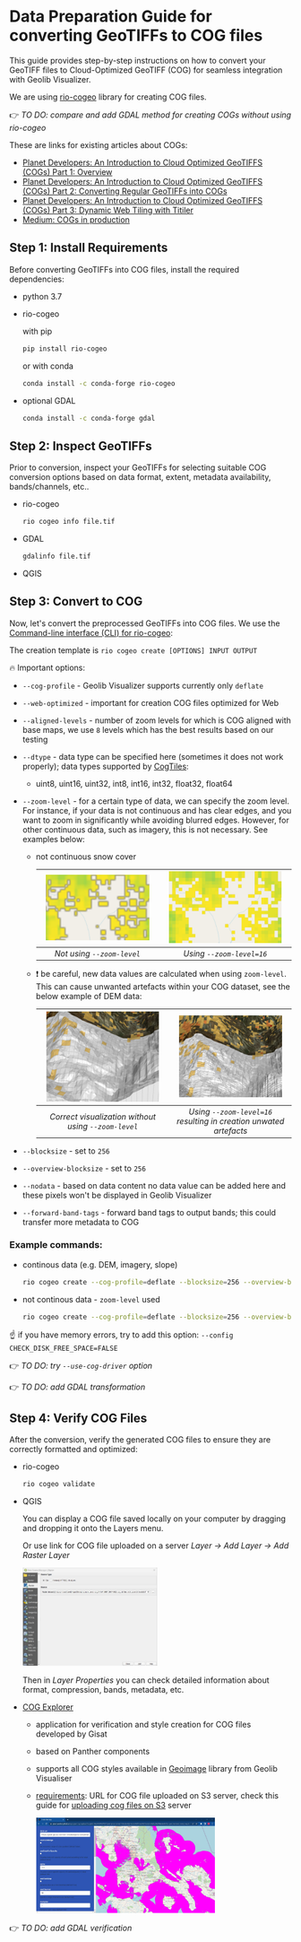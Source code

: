# Data Preparation Guide for converting GeoTIFFs to COG files

This guide provides step-by-step instructions on how to convert your GeoTIFF files 
to Cloud-Optimized GeoTIFF (COG) for seamless integration with Geolib Visualizer.

We are using [rio-cogeo](https://cogeotiff.github.io/rio-cogeo/) library for creating COG files.

:point_right: *TO DO: compare and add GDAL method for creating COGs without using rio-cogeo*

These are links for existing articles about COGs:
- [Planet Developers: An Introduction to Cloud Optimized GeoTIFFS (COGs) Part 1: Overview](https://developers.planet.com/docs/planetschool/an-introduction-to-cloud-optimized-geotiffs-cogs-part-1-overview/)
- [Planet Developers: An Introduction to Cloud Optimized GeoTIFFS (COGs) Part 2: Converting Regular GeoTIFFs into COGs](https://developers.planet.com/docs/planetschool/an-introduction-to-cloud-optimized-geotiffs-cogs-part-2-converting-regular-geotiffs-into-cogs/)
- [Planet Developers: An Introduction to Cloud Optimized GeoTIFFS (COGs) Part 3: Dynamic Web Tiling with Titiler](https://developers.planet.com/docs/planetschool/an-introduction-to-cloud-optimized-geotiffs-cogs-part-3-dynamic-web-tiling-with-titiler/)
- [Medium: COGs in production](https://sean-rennie.medium.com/cogs-in-production-e9a42c7f54e4)

## Step 1: Install Requirements
Before converting GeoTIFFs into COG files, install the required dependencies:

- python 3.7
- rio-cogeo

  with pip
  ```bash
  pip install rio-cogeo
  ```
  or with conda
  ```bash
  conda install -c conda-forge rio-cogeo
  ```
- optional GDAL
  ```bash
  conda install -c conda-forge gdal
  ```


## Step 2: Inspect GeoTIFFs
Prior to conversion, inspect your GeoTIFFs for selecting suitable COG conversion options 
based on data format, extent, metadata availability, bands/channels, etc..

- rio-cogeo
    ```bash
    rio cogeo info file.tif
    ```
- GDAL
    ```bash
    gdalinfo file.tif
    ```
- QGIS

## Step 3: Convert to COG
Now, let's convert the preprocessed GeoTIFFs into COG files. We use the [Command-line interface (CLI)
for rio-cogeo](https://cogeotiff.github.io/rio-cogeo/CLI/):

The creation template is `rio cogeo create [OPTIONS] INPUT OUTPUT`

:fire: Important options:
- `--cog-profile` - Geolib Visualizer supports currently only `deflate`
- `--web-optimized` - important for creation COG files optimized for Web
- `--aligned-levels` - number of zoom levels for which is COG aligned with base maps, 
we use `8` levels which has the best results based on our testing
- `--dtype` - data type can be specified here (sometimes it does not work properly); 
data types supported by [CogTiles](./geoimage/src/cogtiles/README.md):
  - uint8, uint16, uint32, int8, int16, int32, float32, float64
- `--zoom-level` - for a certain type of data, we can specify the zoom level. 
For instance, if your data is not continuous and has clear edges, and you want to zoom in significantly 
while avoiding blurred edges. However, for other continuous data, such as imagery, 
this is not necessary. See examples below:
  - not continuous snow cover

    | <img src="/images/create_cog_blurred.jpg" alt="not blurred edges" width="90%"> | <img src="/images/create_cog_not_blurred.jpg" alt="not blurred edges" width="90%"> |
    |:--------------------------------------------------------:|:---------------------------------------------------------------------------------:|
    |                *Not using `--zoom-level`*                |                             *Using `--zoom-level=16`*                             |
  
  - :exclamation: be careful, new data values are calculated when using `zoom-level`. This can cause
unwanted artefacts within your COG dataset, see the below example of DEM data:

    | <img src="/images/copdem_cog_deflate_float32_levels8.jpg" alt="correct visualization" width="90%"> | <img src="/images/copdem_cog_deflate_float32_zoom16_levels8.jpg" alt="unwatend artefacts" width="90%"> |
    |:--------------------------------------------------------------------------------------------------:|:------------------------------------------------------------------------------------------------------:|
    |                        *Correct visualization without using `--zoom-level`*                        |                   *Using `--zoom-level=16` resulting in creation unwated artefacts*                    |

- `--blocksize` - set to `256`
- `--overview-blocksize` - set to `256`
- `--nodata` - based on data content no data value can be added here and these pixels won't be displayed in Geolib Visualizer
- `--forward-band-tags` - forward band tags to output bands; this could transfer more metadata to COG

### Example commands:
- continous data (e.g. DEM, imagery, slope)
  ```bash
  rio cogeo create --cog-profile=deflate --blocksize=256 --overview-blocksize=256 --web-optimized --aligned-levels=8 --dtype=float32 --nodata=0 file.tif cog_file.tif
  ```
- not continous data - `zoom-level` used
  ```bash
  rio cogeo create --cog-profile=deflate --blocksize=256 --overview-blocksize=256 --web-optimized --aligned-levels=8 --dtype=float32 --nodata=0  --zoom-level=16 file.tif cog_file.tif
  ```
:point_up: if you have memory errors, try to add this option: `--config CHECK_DISK_FREE_SPACE=FALSE`


:point_right: *TO DO: try `--use-cog-driver` option*

:point_right: *TO DO: add GDAL transformation*

## Step 4: Verify COG Files
After the conversion, verify the generated COG files to ensure they are correctly formatted and optimized:

- rio-cogeo
    ```bash
    rio cogeo validate
    ```

- QGIS

  You can display a COG file saved locally on your computer by dragging and dropping it onto the Layers menu. 
  
  Or use link for COG file uploaded on a server *Layer -> Add Layer -> Add Raster Layer*

  <img src = "/images/qgis-add-cog-url.jpg" width = "50%">

  Then in *Layer Properties* you can check detailed information about format, compression, bands, metadata, etc.


- [COG Explorer](https://gisat-panther.github.io/app-gisat-cog-explorer/)
  - application for verification and style creation for COG files developed by Gisat
  - based on Panther components
  - supports all COG styles available in [Geoimage](./geoimage/src/geoimage/README.md) library from Geolib Visualiser
  - <ins>requirements</ins>: URL for COG file uploaded on S3 server, check this guide for [uploading cog files on S3](guideForS3.md) server

    <img src = "/images/gisat_cog_explorer.jpg" width = "70%">

:point_right: *TO DO: add GDAL verification*

